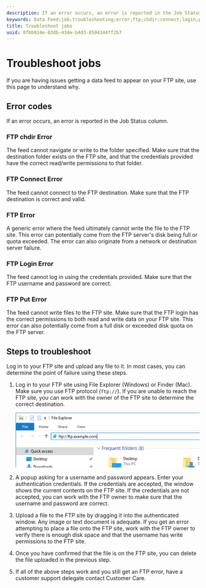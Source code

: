 ```yaml
---
description: If an error occurs, an error is reported in the Job Status column.
keywords: Data Feed;job;troubleshooting;error;ftp;chdir;connect;login;put
title: Troubleshoot jobs
uuid: 8fbb914e-03db-434e-b4d3-8594144ff2b7
---
```


# Troubleshoot jobs

If you are having issues getting a data feed to appear on your FTP site, use this page to understand why.

## Error codes

If an error occurs, an error is reported in the Job Status column.

### FTP chdir Error

The feed cannot navigate or write to the folder specified. Make sure that the destination folder exists on the FTP site, and that the credentials provided have the correct read/write permissions to that folder.

### FTP Connect Error

The feed cannot connect to the FTP destination. Make sure that the FTP destination is correct and valid.

### FTP Error

A generic error where the feed ultimately cannot write the file to the FTP site. This error can potentially come from the FTP server's disk being full or quota exceeded. The error can also originate from a network or destination server failure.

### FTP Login Error

The feed cannot log in using the credentials provided. Make sure that the FTP username and password are correct.

### FTP Put Error

The feed cannot write files to the FTP site. Make sure that the FTP login has the correct permissions to both read and write data on your FTP site. This error can also potentially come from a full disk or exceeded disk quota on the FTP server.

## Steps to troubleshoot

Log in to your FTP site and upload any file to it. In most cases, you can determine the point of failure using these steps.

1. Log in to your FTP site using File Explorer (Windows) or Finder (Mac). Make sure you use FTP protocol (`ftp://`). If you are unable to reach the FTP site, you can work with the owner of the FTP site to determine the correct destination.
  
   ![File Explorer](assets/file_explorer.png)

2. A popup asking for a username and password appears. Enter your authentication credentials. If the credentials are accepted, the window shows the current contents on the FTP site. If the credentials are not accepted, you can work with the FTP owner to make sure that the username and password are correct.
3. Upload a file to the FTP site by dragging it into the authenticated window. Any image or text document is adequate. If you get an error attempting to place a file onto the FTP site, work with the FTP owner to verify there is enough disk space and that the username has write permissions to the FTP site.
4. Once you have confirmed that the file is on the FTP site, you can delete the file uploaded in the previous step.
5. If all of the above steps work and you still get an FTP error, have a customer support delegate contact Customer Care.

